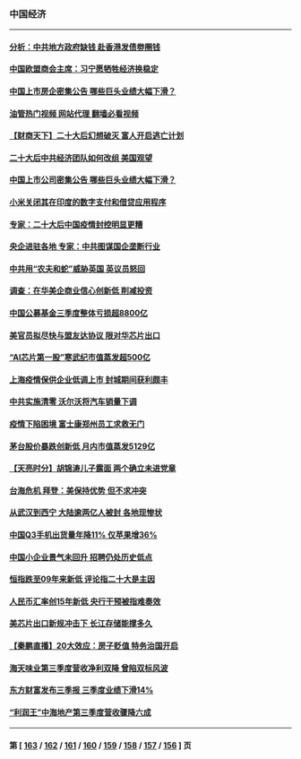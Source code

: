 ### 中国经济
---
#### [分析：中共地方政府缺钱 赴香港发债劵圈钱](../../pages/ncid283/n13855612.md?10302045) 
#### [中国欧盟商会主席：习宁愿牺牲经济换稳定](../../pages/ncid283/n13855497.md?10302045) 
#### [中国上市房企密集公告 哪些巨头业绩大幅下滑？](../../pages/ncid283/n13855504.md?10302045) 
#### [油管热门视频 网站代理 翻墙必看视频](http://132.145.103.77:81/youtube.html?10302045)
#### [【财商天下】二十大后幻想破灭 富人开启逃亡计划](../../pages/ncid283/n13854942.md?10302045) 
#### [二十大后中共经济团队如何改组 美国观望](../../pages/ncid283/n13854967.md?10302045) 
#### [中国上市公司密集公告 哪些巨头业绩大幅下滑？](../../pages/ncid283/n13854949.md?10302045) 
#### [小米关闭其在印度的数字支付和借贷应用程序](../../pages/ncid283/n13854939.md?10302045) 
#### [专家：二十大后中国疫情封控明显更糟](../../pages/ncid283/n13854904.md?10302045) 
#### [央企进驻各地 专家：中共图谋国企垄断行业](../../pages/ncid283/n13854554.md?10302045) 
#### [中共用“农夫和蛇”威胁英国 英议员怒回](../../pages/ncid283/n13854850.md?10302045) 
#### [调查：在华美企商业信心创新低 削减投资](../../pages/ncid283/n13854463.md?10302045) 
#### [中国公募基金三季度整体亏损超8800亿](../../pages/ncid283/n13854255.md?10302045) 
#### [美官员拟尽快与盟友达协议 限对华芯片出口](../../pages/ncid283/n13854250.md?10302045) 
#### [“AI芯片第一股”寒武纪市值蒸发超500亿](../../pages/ncid283/n13854246.md?10302045) 
#### [上海疫情保供企业低调上市 封城期间获利颇丰](../../pages/ncid283/n13854232.md?10302045) 
#### [中共实施清零 沃尔沃将汽车销量下调](../../pages/ncid283/n13854166.md?10302045) 
#### [疫情下陷困境 富士康郑州员工求救无门](../../pages/ncid283/n13854156.md?10302045) 
#### [茅台股价暴跌创新低 月内市值蒸发5129亿](../../pages/ncid283/n13854164.md?10302045) 
#### [【天亮时分】胡锦涛儿子露面 两个确立未进党章](../../pages/ncid283/n13854056.md?10302045) 
#### [台海危机 拜登：美保持优势 但不求冲突](../../pages/ncid283/n13854087.md?10302045) 
#### [从武汉到西宁 大陆逾两亿人被封 各地现惨状](../../pages/ncid283/n13853937.md?10302045) 
#### [中国Q3手机出货量年降11% 仅苹果增36%](../../pages/ncid283/n13853847.md?10302045) 
#### [中国小企业景气未回升 招聘仍处历史低点](../../pages/ncid283/n13853802.md?10302045) 
#### [恒指跌至09年来新低 评论指二十大是主因](../../pages/ncid283/n13853778.md?10302045) 
#### [人民币汇率创15年新低 央行干预被指难奏效](../../pages/ncid283/n13853747.md?10302045) 
#### [美芯片出口新规冲击下 长江存储能撑多久](../../pages/ncid283/n13853534.md?10302045) 
#### [【秦鹏直播】20大效应：房子贬值 特务治国开启](../../pages/ncid283/n13853290.md?10302045) 
#### [海天味业第三季度营收净利双降 曾陷双标风波](../../pages/ncid283/n13853505.md?10302045) 
#### [东方财富发布三季报 三季度业绩下滑14%](../../pages/ncid283/n13853482.md?10302045) 
#### [“利润王”中海地产第三季度营收骤降六成](../../pages/ncid283/n13853462.md?10302045) 

---
#### 第 [ [163](./163.md?10302045) / [162](./162.md?10302045) / [161](./161.md?10302045) / [160](./160.md?10302045) / [159](./159.md?10302045) / [158](./158.md?10302045) / [157](./157.md?10302045) / [156](./156.md?10302045) ] 页
